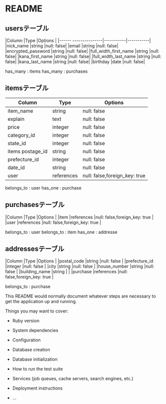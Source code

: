 # README



## usersテーブル

|Column                |Type       |Options    |
|------ ---------------|-----------|-----------|
|nick_name             |string     |null: false|
|email                 |string     |null: false|
|encrypted_password    |string     |null: false|
|full_width_first_name |string     |null: false|
|kana_first_name       |string     |null: false|
|full_width_last_name  |string     |null: false|
|kana_last_name        |string     |null: false|
|birthday              |date       |null: false|

has_many : items
has_many : purchases


## itemsテーブル

|Column|Type|Options|
|-----------------|--------------|------------------------------|
|item_name        |string        |null: false                   |
|explain          |text          |null: false                   |
|price            |integer       |null: false                   |
|category_id      |integer       |null: false                   |
|state_id         |integer       |null: false                   |
|items postage_id |string        |null: false                   |
|prefecture_id    |integer       |null: false                   |
|date_id          |string        |null: false                   |
|user             |references    |null: false,foreign_key: true |

belongs_to : user
has_one    : purchase

## purchasesテーブル

|Column        |Type       |Options                       |
|item          |references |null: false,foreign_key: true |
|user          |references |null: false,foreign_key: true |


belongs_to : user
belongs_to : item
has_one    : addresse

## addressesテーブル

|Column        |Type       |Options                       |
|postal_code   |string     |null: false                   |
|prefecture_id |integer    |null: false                   |
|city          |string     |null: false                   |
|house_number  |string     |null: false                   |
|building_name |string     |                              |
|purchase      |references |null: false,foreign_key: true |

belongs_to : purchase

This README would normally document whatever steps are necessary to get the
application up and running.

Things you may want to cover:

* Ruby version

* System dependencies

* Configuration

* Database creation

* Database initialization

* How to run the test suite

* Services (job queues, cache servers, search engines, etc.)

* Deployment instructions

* ...
